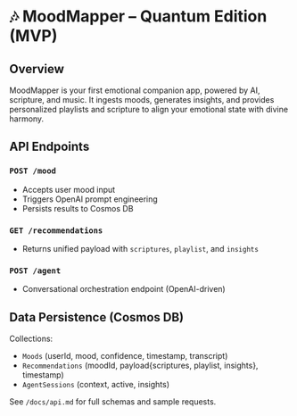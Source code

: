 # 🎶 MoodMapper – Quantum Edition (MVP)

## Overview
MoodMapper is your first emotional companion app, powered by AI, scripture, and music.
It ingests moods, generates insights, and provides personalized playlists and scripture to align your emotional state with divine harmony.

## API Endpoints

### `POST /mood`
- Accepts user mood input
- Triggers OpenAI prompt engineering
- Persists results to Cosmos DB

### `GET /recommendations`
- Returns unified payload with `scriptures`, `playlist`, and `insights`

### `POST /agent`
- Conversational orchestration endpoint (OpenAI-driven)

## Data Persistence (Cosmos DB)
Collections:
- `Moods` (userId, mood, confidence, timestamp, transcript)
- `Recommendations` (moodId, payload{scriptures, playlist, insights}, timestamp)
- `AgentSessions` (context, active, insights)

See `/docs/api.md` for full schemas and sample requests.

